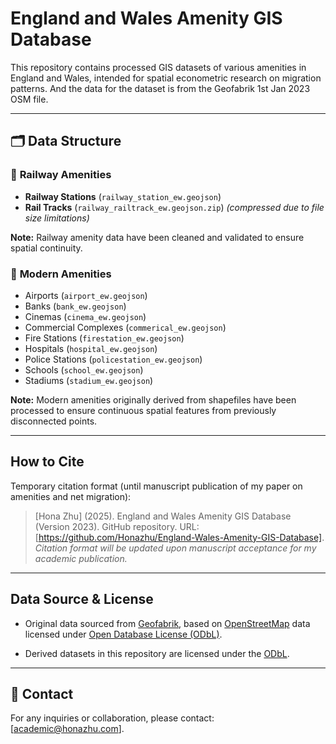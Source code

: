 # England and Wales Amenity GIS Database

This repository contains processed GIS datasets of various amenities in England and Wales, intended for spatial econometric research on migration patterns. And the data for the dataset is from the Geofabrik 1st Jan 2023 OSM file.

---

## 🗂 Data Structure

### 🚆 **Railway Amenities**
- **Railway Stations** (`railway_station_ew.geojson`)
- **Rail Tracks** (`railway_railtrack_ew.geojson.zip`) *(compressed due to file size limitations)*

**Note:** Railway amenity data have been cleaned and validated to ensure spatial continuity.

### 🏢 **Modern Amenities**
- Airports (`airport_ew.geojson`)
- Banks (`bank_ew.geojson`)
- Cinemas (`cinema_ew.geojson`)
- Commercial Complexes (`commerical_ew.geojson`)
- Fire Stations (`firestation_ew.geojson`)
- Hospitals (`hospital_ew.geojson`)
- Police Stations (`policestation_ew.geojson`)
- Schools (`school_ew.geojson`)
- Stadiums (`stadium_ew.geojson`)

**Note:** Modern amenities originally derived from shapefiles have been processed to ensure continuous spatial features from previously disconnected points.

---

## How to Cite

Temporary citation format (until manuscript publication of my paper on amenities and net migration):

> [Hona Zhu] (2025). England and Wales Amenity GIS Database (Version 2023). GitHub repository. URL: [https://github.com/Honazhu/England-Wales-Amenity-GIS-Database].
*Citation format will be updated upon manuscript acceptance for my academic publication.*

---

## Data Source & License

- Original data sourced from [Geofabrik](https://download.geofabrik.de/), based on [OpenStreetMap](https://www.openstreetmap.org) data licensed under [Open Database License (ODbL)](https://opendatacommons.org/licenses/odbl/1-0/).

- Derived datasets in this repository are licensed under the [ODbL](LICENSE.md).


---

## 📧 Contact

For any inquiries or collaboration, please contact: [academic@honazhu.com].

